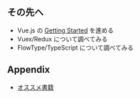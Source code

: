 ## その先へ

- Vue.js の [Getting Started](https://jp.vuejs.org/v2/guide/index.html) を進める
- Vuex/Redux について調べてみる
- FlowType/TypeScript について調べてみる

## Appendix

- [オススメ書籍](https://docs.google.com/spreadsheets/d/1YaeVLdSxLNiwTlOt1n69ieZeQ9I0eSWdS8MrCwLg5HU/edit#gid=0)
